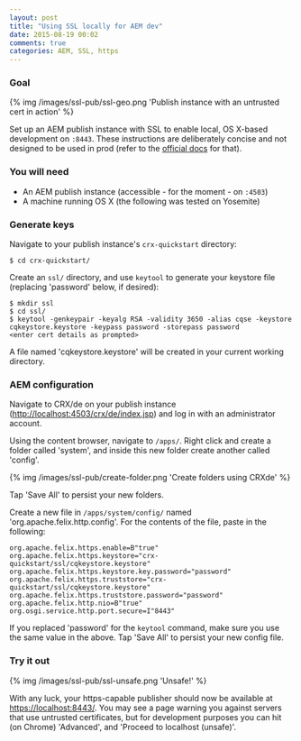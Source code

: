 ```yaml
---
layout: post
title: "Using SSL locally for AEM dev"
date: 2015-08-19 00:02
comments: true
categories: AEM, SSL, https
---
```

### Goal 

{% img /images/ssl-pub/ssl-geo.png 'Publish instance with an untrusted cert in action' %}

Set up an AEM publish instance with SSL to enable local, OS X-based development on `:8443`. These instructions are deliberately concise and not designed to be used in prod (refer to the [official docs](https://docs.adobe.com/docs/en/aem/6-0/deploy/configuring/config-ssl.html) for that).


### You will need

- An AEM publish instance (accessible - for the moment - on `:4503`)
- A machine running OS X (the following was tested on Yosemite)

<!-- more -->

### Generate keys

Navigate to your publish instance's `crx-quickstart` directory:

	$ cd crx-quickstart/

Create an `ssl/` directory, and use `keytool` to generate your keystore file (replacing 'password' below, if desired):

	$ mkdir ssl
	$ cd ssl/
	$ keytool -genkeypair -keyalg RSA -validity 3650 -alias cqse -keystore cqkeystore.keystore -keypass password -storepass password
	<enter cert details as prompted>

A file named 'cqkeystore.keystore' will be created in your current working directory.


### AEM configuration

Navigate to CRX/de on your publish instance ([http://localhost:4503/crx/de/index.jsp](http://localhost:4503/crx/de/index.jsp)) and log in with an administrator account. 

Using the content browser, navigate to `/apps/`. Right click and create a folder called 'system', and inside this new folder create another called 'config'.

{% img /images/ssl-pub/create-folder.png 'Create folders using CRXde' %}

Tap 'Save All' to persist your new folders. 

Create a new file in `/apps/system/config/` named 'org.apache.felix.http.config'. For the contents of the file, paste in the following:

	org.apache.felix.https.enable=B"true"
	org.apache.felix.https.keystore="crx-quickstart/ssl/cqkeystore.keystore"
	org.apache.felix.https.keystore.key.password="password"
	org.apache.felix.https.truststore="crx-quickstart/ssl/cqkeystore.keystore"
	org.apache.felix.https.truststore.password="password"
	org.apache.felix.http.nio=B"true"
	org.osgi.service.http.port.secure=I"8443"

If you replaced 'password' for the `keytool` command, make sure you use the same value in the above. Tap 'Save All' to persist your new config file.


### Try it out

{% img /images/ssl-pub/ssl-unsafe.png 'Unsafe!' %}

With any luck, your https-capable publisher should now be available at [https://localhost:8443/](https://localhost:8443/). You may see a page warning you against servers that use untrusted certificates, but for development purposes you can hit (on Chrome) 'Advanced', and 'Proceed to localhost (unsafe)'.

